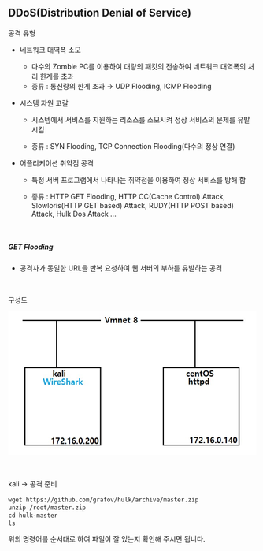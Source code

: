 ## DDoS(Distribution Denial of Service)

공격 유형

- 네트워크 대역폭 소모 
  - 다수의 Zombie PC를 이용하여 대량의 패킷의 전송하여 네트워크 대역폭의 처리 한계를 초과 
  - 종류 : 통신량의 한계 초과 → UDP Flooding, ICMP Flooding 



- 시스템 자원 고갈 

  - 시스템에서 서비스를 지원하는 리소스를 소모시켜 정상 서비스의 문제를 유발 시킴 

  - 종류 : SYN Flooding, TCP Connection Flooding(다수의 정상 연결) 



- 어플리케이션 취약점 공격 

  - 특정 서버 프로그램에서 나타나는 취약점을 이용하여 정상 서비스를 방해 함 

  - 종류 : HTTP GET Flooding, HTTP CC(Cache Control) Attack, Slowloris(HTTP GET based) Attack,  RUDY(HTTP POST based) Attack, Hulk Dos Attack ...

<br>

##### GET Flooding

- 공격자가 동일한 URL을 반복 요청하여 웹 서버의 부하를 유발하는 공격

<br>

구성도

![2022-10-06-02구상도](../images/2022-10-06-DDoS/2022-10-06-02구상도.jpg)

<br>

kali -> 공격 준비

```
wget https://github.com/grafov/hulk/archive/master.zip
unzip /root/master.zip
cd hulk-master
ls
```

위의 명령어를 순서대로 하여 파일이 잘 있는지 확인해 주시면 됩니다.

<br>


